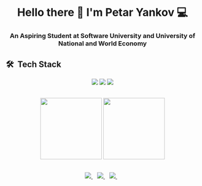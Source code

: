 <h1 align='center'>
  Hello there 👋 I'm Petar Yankov 💻
</h1>

<h3 align='center'>
  An Aspiring Student at Software University and University of National and World Economy
</h3>

## 🛠 &nbsp;Tech Stack
<p align='center'>
  <img src="https://img.shields.io/badge/C Sharp-239120?style=for-the-badge&logo=c-sharp&logoColor=white">
  <img src="https://img.shields.io/badge/.NET-5C2D91?style=for-the-badge&logo=.net&logoColor=white">
  <img src="https://img.shields.io/badge/Microsoft SQL Server-CC2927?style=for-the-badge&logo=microsoft-sql-server&logoColor=white">
</p>

<br>

<div align='center'>
  <img height="160em" src="https://github-readme-stats-eight-theta.vercel.app/api?username=petaryankov00&show_icons=true&theme=react&include_all_commits=true&count_private=true "/>
  <img height="160em" src="https://github-readme-stats-eight-theta.vercel.app/api/top-langs/?username=petaryankov00&layout=compact&langs_count=8&hide=java,r&theme=react "/>
</div>

<br>

<p align='center'>
  <a href="https://www.linkedin.com/in/petar-yankov-0639011b7/">
 <img src="https://img.shields.io/badge/linkedin-%230077B5.svg?&style=for-the-badge&logo=linkedin&logoColor=white" />
  </a>&nbsp;&nbsp;
  <a href="mailto:petar741012@gmail.com">
    <img src="https://img.shields.io/badge/Gmail-D14836?style=for-the-badge&logo=gmail&logoColor=white" />        
  </a>&nbsp;&nbsp;
   <a href="https://www.hackerrank.com/certificates/ee32a60d7462">
    <img src="https://img.shields.io/badge/-Hackerrank-2EC866?style=for-the-badge&logo=HackerRank&logoColor=white" />        
  </a>&nbsp;&nbsp;
</p>